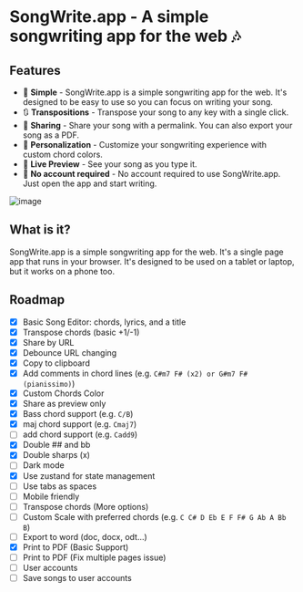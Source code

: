 # SongWrite.app - A simple songwriting app for the web 🎶

## Features

- 🎵 **Simple** - SongWrite.app is a simple songwriting app for the web. It's designed to be easy to use so you can focus on writing your song.
- 🔃 **Transpositions** - Transpose your song to any key with a single click.
- 🔗 **Sharing** - Share your song with a permalink. You can also export your song as a PDF.
- 💄 **Personalization** - Customize your songwriting experience with custom chord colors.
- 🧬 **Live Preview** - See your song as you type it.
- 🔏 **No account required** - No account required to use SongWrite.app. Just open the app and start writing.

![image](https://user-images.githubusercontent.com/77246331/197357785-eabc98d0-952b-4c78-a150-c68fa5bc6446.png)

## What is it?

SongWrite.app is a simple songwriting app for the web. It's a single page app that runs in your browser. It's designed to be used on a tablet or laptop, but it works on a phone too.

## Roadmap

- [x] Basic Song Editor: chords, lyrics, and a title
- [x] Transpose chords (basic +1/-1)
- [x] Share by URL
- [x] Debounce URL changing
- [x] Copy to clipboard
- [x] Add comments in chord lines (e.g. `C#m7 F# (x2) or G#m7 F# (pianissimo)`)
- [x] Custom Chords Color
- [x] Share as preview only
- [x] Bass chord support (e.g. `C/B`)
- [x] maj chord support (e.g. `Cmaj7`)
- [ ] add chord support (e.g. `Cadd9`)
- [x] Double ## and bb
- [x] Double sharps (x)
- [ ] Dark mode
- [x] Use zustand for state management
- [ ] Use tabs as spaces
- [ ] Mobile friendly
- [ ] Transpose chords (More options)
- [ ] Custom Scale with preferred chords (e.g. `C C# D Eb E F F# G Ab A Bb B`)
- [ ] Export to word (doc, docx, odt...)
- [x] Print to PDF (Basic Support)
- [ ] Print to PDF (Fix multiple pages issue)
- [ ] User accounts
- [ ] Save songs to user accounts
